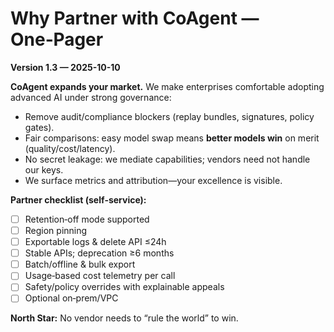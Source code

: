 # Why Partner with CoAgent — One‑Pager
**Version 1.3 — 2025-10-10**

**CoAgent expands your market.** We make enterprises comfortable adopting advanced AI under strong governance:
- Remove audit/compliance blockers (replay bundles, signatures, policy gates).
- Fair comparisons: easy model swap means **better models win** on merit (quality/cost/latency).
- No secret leakage: we mediate capabilities; vendors need not handle our keys.
- We surface metrics and attribution—your excellence is visible.

**Partner checklist (self‑service):**
- [ ] Retention‑off mode supported
- [ ] Region pinning
- [ ] Exportable logs & delete API ≤24h
- [ ] Stable APIs; deprecation ≥6 months
- [ ] Batch/offline & bulk export
- [ ] Usage‑based cost telemetry per call
- [ ] Safety/policy overrides with explainable appeals
- [ ] Optional on‑prem/VPC

**North Star:** No vendor needs to “rule the world” to win.